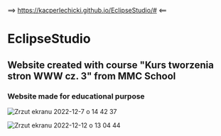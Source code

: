 ==> https://kacperlechicki.github.io/EclipseStudio/# <==


# EclipseStudio
## Website created with course "Kurs tworzenia stron WWW cz. 3" from MMC School
### Website made for educational purpose
![Zrzut ekranu 2022-12-7 o 14 42 37](https://user-images.githubusercontent.com/118530164/206194752-106a2201-a40d-40b1-b1fb-f54c8185a5ec.png)

![Zrzut ekranu 2022-12-12 o 13 04 44](https://user-images.githubusercontent.com/118530164/207040786-7e29cba2-9a24-4264-be5d-3b7d298079aa.png)

